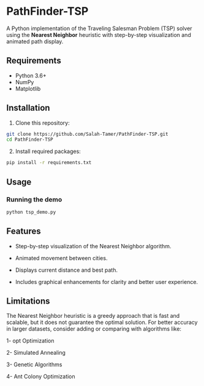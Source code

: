 # PathFinder-TSP

A Python implementation of the Traveling Salesman Problem (TSP) solver using the **Nearest Neighbor** heuristic with step-by-step visualization and animated path display.



## Requirements

- Python 3.6+
- NumPy
- Matplotlib

## Installation

1. Clone this repository:
```bash
git clone https://github.com/Salah-Tamer/PathFinder-TSP.git
cd PathFinder-TSP
```

2. Install required packages:
```bash
pip install -r requirements.txt
```

## Usage

### Running the demo

```bash
python tsp_demo.py
```

## Features 

- Step-by-step visualization of the Nearest Neighbor algorithm.

- Animated movement between cities.

- Displays current distance and best path.

- Includes graphical enhancements for clarity and better user experience.



## Limitations

The Nearest Neighbor heuristic is a greedy approach that is fast and scalable, but it does not guarantee the optimal solution. For better accuracy in larger datasets, consider adding or comparing with algorithms like:

1- opt Optimization

2- Simulated Annealing

3- Genetic Algorithms

4- Ant Colony Optimization


